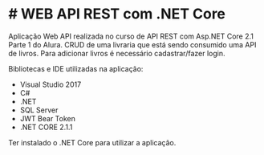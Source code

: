 # # WEB API REST com .NET Core 

Aplicação Web API realizada no curso de API REST com Asp.NET Core 2.1 Parte 1 do Alura.
CRUD de uma livraria que está sendo consumido uma API de livros. Para adicionar livros é necessário cadastrar/fazer login.

Bibliotecas e IDE utilizadas na aplicação:
- Visual Studio 2017
- C#
- .NET
- SQL Server
- JWT Bear Token
- .NET CORE 2.1.1

Ter instalado o .NET Core para utilizar a aplicação.
